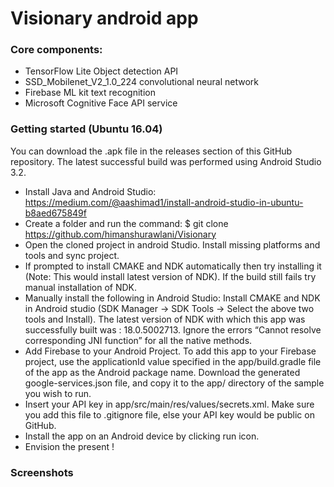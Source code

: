 # Visionary android app
### Core components:
- TensorFlow Lite Object detection API
- SSD_Mobilenet_V2_1.0_224 convolutional neural network
- Firebase ML kit text recognition
- Microsoft Cognitive Face API service

### Getting started (Ubuntu 16.04)
You can download the .apk file in the releases section of this GitHub repository. The latest successful build was performed using Android Studio 3.2.

- Install Java and Android Studio: https://medium.com/@aashimad1/install-android-studio-in-ubuntu-b8aed675849f
- Create a folder and run the command: $ git clone https://github.com/himanshurawlani/Visionary
- Open the cloned project in android Studio. Install missing platforms and tools and sync project.
- If prompted to install CMAKE and NDK automatically then try installing it (Note: This would install latest version of NDK). If the build still fails try manual installation of NDK.
- Manually install the following in Android Studio:
    Install CMAKE and NDK in Android studio (SDK Manager -> SDK Tools -> Select the above two tools and Install).
    The latest version of NDK with which this app was successfully built was : 18.0.5002713.
    Ignore the errors “Cannot resolve corresponding JNI function” for all the native methods.
- Add Firebase to your Android Project. To add this app to your Firebase project, use the applicationId value specified in the app/build.gradle file of the app as the Android package name. Download the generated google-services.json file, and copy it to the app/ directory of the sample you wish to run.
- Insert your API key in app/src/main/res/values/secrets.xml. Make sure you add this file to .gitignore file, else your API key would be public on GitHub.
- Install the app on an Android device by clicking run icon.
- Envision the present !

### Screenshots
